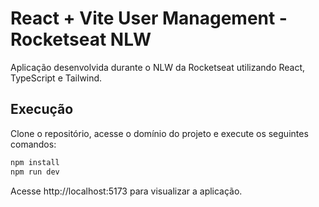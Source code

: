 # React + Vite User Management - Rocketseat NLW

Aplicação desenvolvida durante o NLW da Rocketseat utilizando React, TypeScript e Tailwind.

## Execução

Clone o repositório, acesse o domínio do projeto e execute os seguintes comandos:

```sh
npm install
npm run dev
```

Acesse http://localhost:5173 para visualizar a aplicação.